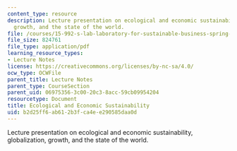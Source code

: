 ```yaml
---
content_type: resource
description: Lecture presentation on ecological and economic sustainability, globalization,
  growth, and the state of the world.
file: /courses/15-992-s-lab-laboratory-for-sustainable-business-spring-2008/b2d25ff6ab612b3fca4ee290585daa0d_lec_02.pdf
file_size: 824761
file_type: application/pdf
learning_resource_types:
- Lecture Notes
license: https://creativecommons.org/licenses/by-nc-sa/4.0/
ocw_type: OCWFile
parent_title: Lecture Notes
parent_type: CourseSection
parent_uid: 06975356-3c00-20c3-8acc-59cb09954204
resourcetype: Document
title: Ecological and Economic Sustainability
uid: b2d25ff6-ab61-2b3f-ca4e-e290585daa0d
---
```

Lecture presentation on ecological and economic sustainability, globalization, growth, and the state of the world.